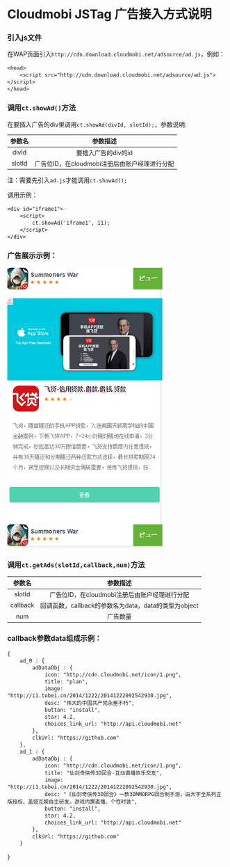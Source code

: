 # Cloudmobi JSTag 广告接入方式说明

### 引入js文件

在WAP页面引入`http://cdn.download.cloudmobi.net/adsource/ad.js`，例如：

```
<head>
    <script src="http://cdn.download.cloudmobi.net/adsource/ad.js"></script>
</head>   
```

### 调用`ct.showAd()`方法

在要插入广告的div里调用`ct.showAd(divId, slotId);`，参数说明:

| 参数名 | 参数描述 |
| :--: | :--: |
| divId | 要插入广告的div的id |
| slotId | 广告位ID，在cloudmobi注册后由账户经理进行分配 |

注：需要先引入`ad.js`才能调用`ct.showAd();`

调用示例：

```
<div id="iframe1">
    <script>
        ct.showAd('iframe1', 11);
    </script>
</div>
```

### 广告展示示例：

![img-cn](demo.cn.jpg)

### 调用`ct.getAds(slotId,callback,num)`方法

| 参数名 | 参数描述 |
| :--: | :--: |
| slotId | 广告位ID，在cloudmobi注册后由账户经理进行分配 |
| callback | 回调函数，callback的参数名为data，data的类型为object|
| num | 广告数量 |

### callback参数data组成示例：

```
{
	ad_0 : { 
		adDataObj : {
			icon: "http://cdn.cloudmobi.net/icon/1.png",
	        title: "plan",
	        image: "http://i1.tobei.cn/2014/1222/20141222092542930.jpg",
	        desc: "伟大的中国共产党永垂不朽",
	        button: "install",
	        star: 4.2,
	        choices_link_url: "http://api.cloudmobi.net"
	    },
	    clkUrl: "https://github.com"
	},
	ad_1 : { 
		adDataObj : {
			icon: "http://cdn.cloudmobi.net/icon/1.png",
	        title: "仙剑奇侠传3D回合-互动直播欢乐交友",
	        image: "http://i1.tobei.cn/2014/1222/20141222092542930.jpg",
	        desc: "《仙剑奇侠传3D回合》一款3DMMORPG回合制手游，由大宇全系列正版授权、盖娅互娱自主研发。游戏内置直播、个性时装",
	        button: "install",
	        star: 4.2,
	        choices_link_url: "http://api.cloudmobi.net"
	    },
	    clkUrl: "https://github.com"
	}

}

```

